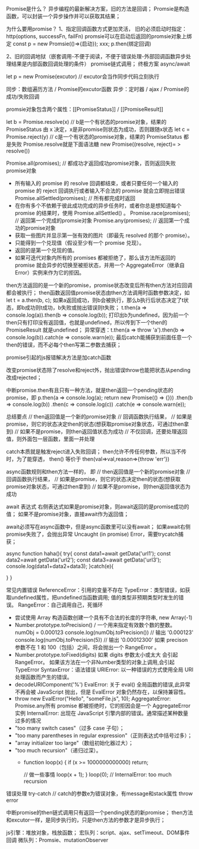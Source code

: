 Promise是什么？
异步编程的最新解决方案，旧的方法是回调；
Promsie是构造函数，可以封装一个异步操作并可以获取其结果；

为什么要用promise？
1、指定回调函数方式更加灵活，
旧的必须启动时指定：http(options, successFn, failFn)
promsie可以在启动后返回的promsie对象上绑定
const p = new Promsie(()=>{启动});
xxx;
p.then(绑定回调)

2、旧的回调地狱（嵌套调用-不便于阅读，不便于错误处理-外部回调函数异步处理结果是内部函数回调处理的条件）
promise链式调用；
终极方案 async/await

let p = new Promise(excutor) // excutor会当作同步代码立刻执行

同步：数组遍历方法 / Promise的excutor函数
异步：定时器 / ajax / Promise的成功/失败回调

promsie对象包含两个属性：[[PromiseStatus]] / [[PromiseResult]]

let b = Promise.resolve(x) // b是一个有状态的promise对象，结果的 PromiseStatus 由 x 决定，x是非promise则状态为成功，否则跟随x状态
let c = Promise.reject(y)  // c是一个有状态的promise对象，结果的 PromiseStatus 都是失败
Promise.resolve就是下面语法糖
new Promise((resolve, reject)= > resolve())

Promise.all(promises); // 都成功才返回成功promise对象，否则返回失败promise对象
- 所有输入的 promise 的 resolve 回调都结束，或者只要任何一个输入的 promise 的 reject 回调执行或者输入不合法的 promise 就会立即抛出错误
Promise.allSettled(promises); // 所有都完成时返回
- 在你有多个不依赖于彼此成功完成的异步任务时，或者你总是想知道每个 promise 的结果时，使用 Promise.allSettled() 。
Promise.race(promises); // 返回第一个完成的promsie对象
Promise.any(promises); // 返回第一个成功的promise对象
- 获取一些图片并显示第一张有效的图片（即最先 resolved 的那个 promise）。
- 只能得到一个兑现值（假设至少有一个 promise 兑现）。
- 返回的是第一个兑现的值。
- 如果可迭代对象内所有的 promises 都被拒绝了，那么该方法所返回的 promise 就会异步的切换至被拒状态，并用一个 AggregateError（继承自 Error）实例来作为它的拒因。

then方法返回的是一个新的promise，promise状态改变后所有then方法对应回调都会被执行；
then函数返回值promise状态由then方法调用时函数参数决定，如
let t = a.then(b, c);
如果a返回成功，则b会被执行，那么b执行后状态决定了t状态，即b成功则t成功，b失败或抛出错误则t失败；
t.then(a => console.log(a)).then(b => console.log(b));
打印出b为undefined，因为前一个then只有打印没有返回值，也就是undefined，所以传到下一个then的 PromiseResult 就是undefined；
异常穿透：t.then(a => throw 'a').then(b => console.log(b)).catch(e => console.warn(e));
最后catch能捕获到前面任意一个then的错误，而不必每个then写第二参数去捕获；

promise引起的js报错解决方法是加catch函数

改变promise状态除了resolve和reject外，抛出错误throw也能把状态从pending改成rejected；

中断promise.then有且只有一种方法，就是then返回一个pending状态的promise，即
p.then(a => console.log(a); return new Promise(() => {}))
 .then(b => console.log(b))
 .then(c => console.log(c))
 .catch(e => console.warn(e));



总结要点
    // then返回值是一个新的promise对象
    // 回调函数执行结果，
    // 如果是promise，则它的状态决定then的状态(想获取promise对象状态，可通过then拿到)
    // 如果不是promise，则then返回值状态为成功
  // 不仅回调，还要处理返回值，则外面包一层函数，里面一并处理

  catch本质就是触发reject进入失败回调；
  then允许不传任何参数，所以当不传时，为了能穿透，
  then() 等价于
  then(val=>val,reason=>{throw 'err'})

async函数规则和then方法一样的，
即
    // then返回值是一个新的promise对象
    // 回调函数执行结果，
    // 如果是promise，则它的状态决定then的状态(想获取promise对象状态，可通过then拿到)
    // 如果不是promise，则then返回值状态为成功


await 表达式
右侧表达式如果是promise对象，则await返回的是promise成功的值；
如果不是promise对象，直接await作为返回值；

await必须写在async函数中，但是async函数里可以没有await；
如果await右侧promise失败了，会抛出异常 Uncaught (in promise) Error，需要trycatch捕获；

async function haha(){
  try{
    const data1=await getData('url1');
    const data2=await getData('url2');
    const data3=await getData('url3');
    console.log(data1+data2+data3);
  }catch(e){

  }
}

常见内置错误
ReferenceError：引用的变量不存在
TypeError：类型错误，如获取undefined属性，把undefined当函数调用; 值的类型非预期类型时发生的错误。
RangeError：自己调用自己，死循环
- 尝试使用 Array 构造函数创建一个具有不合法的长度的字符串, new Array(-1)
- Number.prototype.toPrecision() / 一个用来指定有效数个数的整数。
  numObj = 0.000123
  console.log(numObj.toPrecision())    // 输出 '0.000123'
  console.log(numObj.toPrecision(5))   // 输出 '0.00012300'
  如果 precison 参数不在 1 和 100（包括）之间，将会抛出一个 RangeError 。
- Number.prototype.toFixed(digits)
  如果 digits 参数太小或太大 会引起 RangeError。
  如果该方法在一个非Number类型的对象上调用,会引起 TypeError
SyntaxError：语法错误
URIError: 以一种错误的方式使用全局 URI 处理函数而产生的错误。
- decodeURIComponent('%')
EvalError: 关于 eval() 全局函数的错误,此异常不再会被 JavaScript 抛出，但是 EvalError 对象仍然存在，以保持兼容性。
- throw new EvalError("Hello", "someFile.js", 10);
AggregateError: Promise.any所有 promise 都被拒绝时，它的拒因会是一个 AggregateError 实例
InternalError: 出现在 JavaScript 引擎内部的错误。通常描述某种数量过多的情况
- "too many switch cases"（过多 case 子句）；
- "too many parentheses in regular expression"（正则表达式中括号过多）；
- "array initializer too large"（数组初始化器过大）；
- "too much recursion"（递归过深）。
  - function loop(x) {
      if (x >= 1000000000000) return;

      // 做一些事情
      loop(x + 1);
    }
    loop(0);
    // InternalError: too much recursion


错误处理
try-catch // catch的参数e为错误对象，有message和stack属性
throw error


中断promise的then链式调用只有返回一个pending状态的新promise；
then方法和excutor一样，是同步执行的，只是then方法的参数才是异步执行；


js引擎：堆放对象，栈放函数；
宏队列：script、ajax、setTimeout、DOM事件回调
微队列：Promsie、mutationObserver